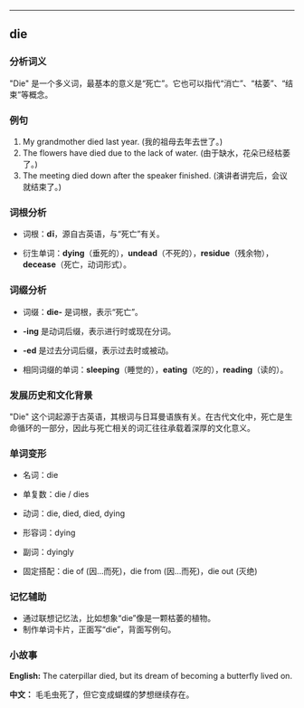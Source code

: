 
---------------
## die
### 分析词义
"Die" 是一个多义词，最基本的意义是“死亡”。它也可以指代“消亡”、“枯萎”、“结束”等概念。

### 例句
1. My grandmother died last year. (我的祖母去年去世了。)
2. The flowers have died due to the lack of water. (由于缺水，花朵已经枯萎了。)
3. The meeting died down after the speaker finished. (演讲者讲完后，会议就结束了。)

### 词根分析
- 词根：**dī**，源自古英语，与“死亡”有关。

- 衍生单词：**dying**（垂死的），**undead**（不死的），**residue**（残余物），**decease**（死亡，动词形式）。

### 词缀分析
- 词缀：**die-** 是词根，表示“死亡”。
- **-ing** 是动词后缀，表示进行时或现在分词。
- **-ed** 是过去分词后缀，表示过去时或被动。

- 相同词缀的单词：**sleeping**（睡觉的），**eating**（吃的），**reading**（读的）。

### 发展历史和文化背景
"Die" 这个词起源于古英语，其根词与日耳曼语族有关。在古代文化中，死亡是生命循环的一部分，因此与死亡相关的词汇往往承载着深厚的文化意义。

### 单词变形
- 名词：die
- 单复数：die / dies
- 动词：die, died, died, dying
- 形容词：dying
- 副词：dyingly

- 固定搭配：die of (因...而死)，die from (因...而死)，die out (灭绝)

### 记忆辅助
- 通过联想记忆法，比如想象“die”像是一颗枯萎的植物。
- 制作单词卡片，正面写“die”，背面写例句。

### 小故事
**English:**
The caterpillar died, but its dream of becoming a butterfly lived on.

**中文：**
毛毛虫死了，但它变成蝴蝶的梦想继续存在。

